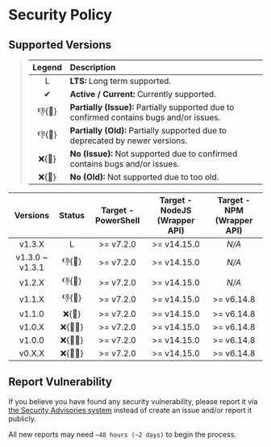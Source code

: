 # Security Policy

## Supported Versions

> | **Legend** | **Description** |
> |:-:|:--|
> | L | **LTS:** Long term supported. |
> | ✔ | **Active / Current:** Currently supported. |
> | 👎{🐛} | **Partially (Issue):** Partially supported due to confirmed contains bugs and/or issues. |
> | 👎{🧓} | **Partially (Old):** Partially supported due to deprecated by newer versions. |
> | ❌{🐛} | **No (Issue):** Not supported due to confirmed contains bugs and/or issues. |
> | ❌{🧓} | **No (Old):** Not supported due to too old. |

| **Versions** | **Status** | **Target - PowerShell** | **Target - NodeJS (Wrapper API)** | **Target - NPM (Wrapper API)** |
|:-:|:-:|:-:|:-:|:-:|
| v1.3.X | L | >= v7.2.0 | >= v14.15.0 | *N/A* |
| v1.3.0 \~ v1.3.1 | 👎{🐛} | >= v7.2.0 | >= v14.15.0 | *N/A* |
| v1.2.X | 👎{🐛} | >= v7.2.0 | >= v14.15.0 | *N/A* |
| v1.1.X | 👎{🐛} | >= v7.2.0 | >= v14.15.0 | >= v6.14.8 |
| v1.1.0 | ❌{🐛} | >= v7.2.0 | >= v14.15.0 | >= v6.14.8 |
| v1.0.X | ❌{🐛🧓} | >= v7.2.0 | >= v14.15.0 | >= v6.14.8 |
| v1.0.0 | ❌{🐛🧓} | >= v7.2.0 | >= v14.15.0 | >= v6.14.8 |
| v0.X.X | ❌{🐛🧓} | >= v7.2.0 | >= v14.15.0 | >= v6.14.8 |

## Report Vulnerability

If you believe you have found any security vulnerability, please report it via [the Security Advisories system](https://github.com/hugoalh-studio/ghactions-toolkit-powershell/security/advisories/new) instead of create an issue and/or report it publicly.

All new reports may need `~48 hours (~2 days)` to begin the process.
